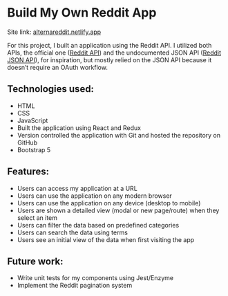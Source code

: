 # Build My Own Reddit App

Site link: [alternareddit.netlify.app](https://alternareddit.netlify.app)

For this project, I built an application using the Reddit API. I utilized both APIs, the official one ([Reddit API](https://www.reddit.com/dev/api/)) and the undocumented JSON API ([Reddit JSON API](https://github.com/reddit-archive/reddit/wiki/JSON)), for inspiration, but mostly relied on the JSON API because it doesn’t require an OAuth workflow.

## Technologies used:

- HTML
- CSS
- JavaScript
- Built the application using React and Redux
- Version controlled the application with Git and hosted the repository on GitHub
- Bootstrap 5

## Features:

- Users can access my application at a URL
- Users can use the application on any modern browser
- Users can use the application on any device (desktop to mobile)
- Users are shown a detailed view (modal or new page/route) when they select an item
- Users can filter the data based on predefined categories
- Users can search the data using terms
- Users see an initial view of the data when first visiting the app

## Future work:

- Write unit tests for my components using Jest/Enzyme
- Implement the Reddit pagination system

